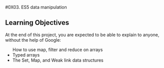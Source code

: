 #0X03. ES5 data manipulation
## <strong>Learning Objectives</strong><br>
At the end of this project, you are expected to be able to explain to anyone, without the help of Google:
<br>
<ul>
<lli>How to use map, filter and reduce on arrays</li>
<li>Typed arrays</li>
<li>The Set, Map, and Weak link data structures</li>
</ul>
